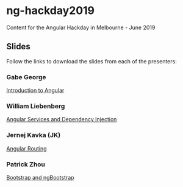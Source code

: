 # ng-hackday2019

Content for the Angular Hackday in Melbourne - June 2019

## Slides

Follow the links to download the slides from each of the presenters:

### Gabe George

[Introduction to Angular](https://speakerdeck.com/gabrielgeorge/angular-hackday-melbourne-2019-introduction-to-angular)

### William Liebenberg

[Angular Services and Dependency Injection](https://www.slideshare.net/WilliamLiebenberg/angular-8-services-and-dependency-injection-william-liebenberg)

### Jernej Kavka (JK)

[Angular Routing](https://www.slideshare.net/JernejKavka/angular-routing-angular-hack-day-melbourne-2019)

### Patrick Zhou

[Bootstrap and ngBootstrap](https://www.slideshare.net/)
